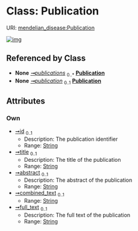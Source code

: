 
# Class: Publication




URI: [mendelian_disease:Publication](http://w3id.org/ontogpt/mendelian_disease/Publication)


[![img](https://yuml.me/diagram/nofunky;dir:TB/class/[MendelianDisease]++-%20publications%200..*>[Publication&#124;id:string%20%3F;title:string%20%3F;abstract:string%20%3F;combined_text:string%20%3F;full_text:string%20%3F],[TextWithTriples]++-%20publication%200..1>[Publication],[TextWithTriples],[MendelianDisease])](https://yuml.me/diagram/nofunky;dir:TB/class/[MendelianDisease]++-%20publications%200..*>[Publication&#124;id:string%20%3F;title:string%20%3F;abstract:string%20%3F;combined_text:string%20%3F;full_text:string%20%3F],[TextWithTriples]++-%20publication%200..1>[Publication],[TextWithTriples],[MendelianDisease])

## Referenced by Class

 *  **None** *[➞publications](mendelianDisease__publications.md)*  <sub>0..\*</sub>  **[Publication](Publication.md)**
 *  **None** *[➞publication](textWithTriples__publication.md)*  <sub>0..1</sub>  **[Publication](Publication.md)**

## Attributes


### Own

 * [➞id](publication__id.md)  <sub>0..1</sub>
     * Description: The publication identifier
     * Range: [String](types/String.md)
 * [➞title](publication__title.md)  <sub>0..1</sub>
     * Description: The title of the publication
     * Range: [String](types/String.md)
 * [➞abstract](publication__abstract.md)  <sub>0..1</sub>
     * Description: The abstract of the publication
     * Range: [String](types/String.md)
 * [➞combined_text](publication__combined_text.md)  <sub>0..1</sub>
     * Range: [String](types/String.md)
 * [➞full_text](publication__full_text.md)  <sub>0..1</sub>
     * Description: The full text of the publication
     * Range: [String](types/String.md)
